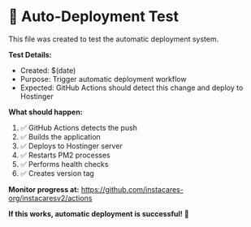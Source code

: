 # 🚀 Auto-Deployment Test

This file was created to test the automatic deployment system.

**Test Details:**
- Created: $(date)
- Purpose: Trigger automatic deployment workflow
- Expected: GitHub Actions should detect this change and deploy to Hostinger

**What should happen:**
1. ✅ GitHub Actions detects the push
2. ✅ Builds the application  
3. ✅ Deploys to Hostinger server
4. ✅ Restarts PM2 processes
5. ✅ Performs health checks
6. ✅ Creates version tag

**Monitor progress at:**
https://github.com/instacares-org/instacaresv2/actions

**If this works, automatic deployment is successful! 🎉**